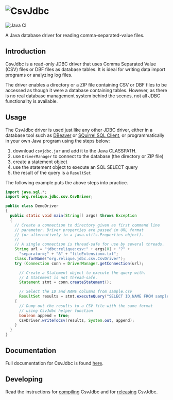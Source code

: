# ![CsvJdbc](CsvJdbcLogo.png)

![Java CI](https://github.com/simoc/csvjdbc/workflows/Java%20CI/badge.svg)

A Java database driver for reading comma-separated-value files.

## Introduction

CsvJdbc is a read-only JDBC driver that uses Comma Separated Value (CSV) files
or DBF files as database tables. It is ideal for writing data import programs
or analyzing log files.

The driver enables a directory or a ZIP file containing CSV or DBF files to be
accessed as though it were a database containing tables. However, as there is
no real database management system behind the scenes, not all JDBC
functionality is available.

## Usage

The CsvJdbc driver is used just like any other JDBC driver,
either in a database tool such as
[DBeaver](https://dbeaver.io/) or
[SQuirrel SQL Client](http://squirrel-sql.sourceforge.net/),
or programmatically in your own Java program using the steps below:

1. download `csvjdbc.jar` and add it to the Java CLASSPATH.
1. use `DriverManager` to connect to the database (the directory or ZIP file)
1. create a statement object
1. use the statement object to execute an SQL SELECT query
1. the result of the query is a `ResultSet`

The following example puts the above steps into practice.

```java
import java.sql.*;
import org.relique.jdbc.csv.CsvDriver;

public class DemoDriver
{
  public static void main(String[] args) throws Exception
  {
    // Create a connection to directory given as first command line
    // parameter. Driver properties are passed in URL format
    // (or alternatively in a java.utils.Properties object).
    //
    // A single connection is thread-safe for use by several threads.
    String url = "jdbc:relique:csv:" + args[0] + "?" +
      "separator=;" + "&" + "fileExtension=.txt";
    Class.forName("org.relique.jdbc.csv.CsvDriver");
    try (Connection conn = DriverManager.getConnection(url);

      // Create a Statement object to execute the query with.
      // A Statement is not thread-safe.
      Statement stmt = conn.createStatement();

      // Select the ID and NAME columns from sample.csv
      ResultSet results = stmt.executeQuery("SELECT ID,NAME FROM sample"))
    {
      // Dump out the results to a CSV file with the same format
      // using CsvJdbc helper function
      boolean append = true;
      CsvDriver.writeToCsv(results, System.out, append);
    }
  }
}
```

## Documentation

Full documentation for CsvJdbc is found [here](doc.md).

## Developing

Read the instructions for [compiling](develop.md) CsvJdbc
and for [releasing](release.md) CsvJdbc.
